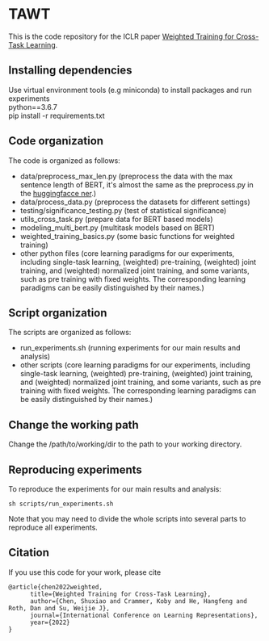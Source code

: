 # TAWT
This is the code repository for the ICLR paper [Weighted Training for Cross-Task Learning](https://openreview.net/forum?id=ltM1RMZntpu).

## Installing dependencies
Use virtual environment tools (e.g miniconda) to install packages and run experiments\
python==3.6.7\
pip install -r requirements.txt

## Code organization
The code is organized as follows:
- data/preprocess_max_len.py (preprocess the data with the max sentence length of BERT, 
it's almost the same as the preprocess.py 
in the [huggingfacce ner](https://github.com/huggingface/transformers/tree/v2.8.0/examples/ner).)
- data/process_data.py (preprocess the datasets for different settings)
- testing/significance_testing.py (test of statistical significance)
- utils_cross_task.py (prepare data for BERT based models)
- modeling_multi_bert.py (multitask models based on BERT)
- weighted_training_basics.py (some basic functions for weighted training)
- other python files (core learning paradigms for our experiments, including single-task learning, 
(weighted) pre-training, (weighted) joint training, and (weighted) normalized joint training, and some variants, 
such as pre training with fixed weights. The corresponding learning paradigms can be easily distinguished by their names.)

## Script organization
The scripts are organized as follows:
- run_experiments.sh (running experiments for our main results and analysis)
- other scripts (core learning paradigms for our experiments, including single-task learning, 
(weighted) pre-training, (weighted) joint training, and (weighted) normalized joint training, and some variants, 
such as pre training with fixed weights. The corresponding learning paradigms can be easily distinguished by their names.)

## Change the working path
Change the /path/to/working/dir to the path to your working directory.

## Reproducing experiments
To reproduce the experiments for our main results and analysis:
```
sh scripts/run_experiments.sh
```
Note that you may need to divide the whole scripts into several parts to reproduce all experiments.

## Citation
If you use this code for your work, please cite
```
@article{chen2022weighted,
      title={Weighted Training for Cross-Task Learning}, 
      author={Chen, Shuxiao and Crammer, Koby and He, Hangfeng and Roth, Dan and Su, Weijie J},
      journal={International Conference on Learning Representations},
      year={2022}
}
```
